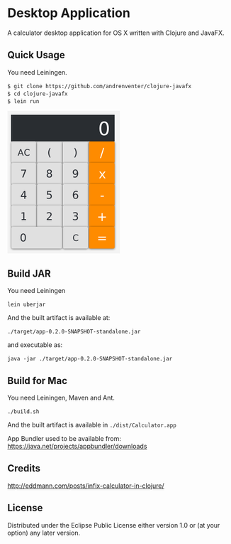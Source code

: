 # Desktop Application

A calculator desktop application for OS X written with Clojure and JavaFX.

## Quick Usage

You need Leiningen.

```bash
$ git clone https://github.com/andrenventer/clojure-javafx
$ cd clojure-javafx
$ lein run
```

[![calculator](./screen.png)](./screen.png?raw=true)

## Build JAR

You need Leiningen

    lein uberjar

And the built artifact is available at:

    ./target/app-0.2.0-SNAPSHOT-standalone.jar

and executable as:

    java -jar ./target/app-0.2.0-SNAPSHOT-standalone.jar

## Build for Mac

You need Leiningen, Maven and Ant.

    ./build.sh

And the built artifact is available in `./dist/Calculator.app`

App Bundler used to be available from: https://java.net/projects/appbundler/downloads

## Credits

http://eddmann.com/posts/infix-calculator-in-clojure/

## License

Distributed under the Eclipse Public License either version 1.0 or (at
your option) any later version.
